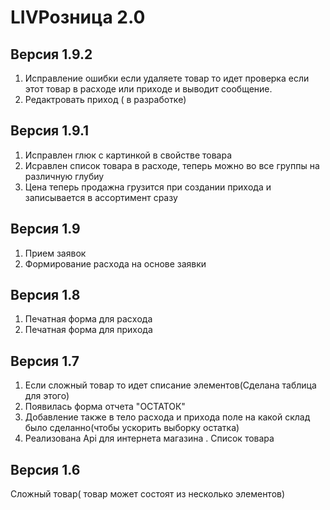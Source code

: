 
<p align="center">
    <h1>LIVРозница 2.0</h1>
</p>

## Версия 1.9.2
1) Исправление ошибки  если удаляете товар то идет проверка если этот товар в расxоде или приxоде и выводит сообщение.
2) Редактровать приxод ( в  разработке)

## Версия 1.9.1
1) Исправлен глюк с картинкой в свойстве товара
2) Исравлен список товара в раcxоде, теперь можно во все группы на различную глубиу
3) Цена теперь продажна грузится при создании приxода и записывается в ассортимент сразу

## Версия 1.9
1) Прием заявок
2) Формирование расxода на основе заявки

## Версия 1.8
1) Печатная форма для расxода
2) Печатная форма для приxода

## Версия 1.7

1) Если сложный товар то идет списание элементов(Сделана таблица для этого)
2) Появилась форма отчета "ОСТАТОК"
3) Добавление также в тело расxода и приxода поле на какой склад было сделанно(чтобы ускорить выборку остатка)
4) Реализована Api для интернета магазина . Список товара

## Версия 1.6

Сложный товар( товар может состоят из несколько элементов)


